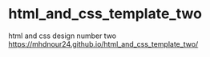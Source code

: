# html_and_css_template_two
html and css design number two
https://mhdnour24.github.io/html_and_css_template_two/
